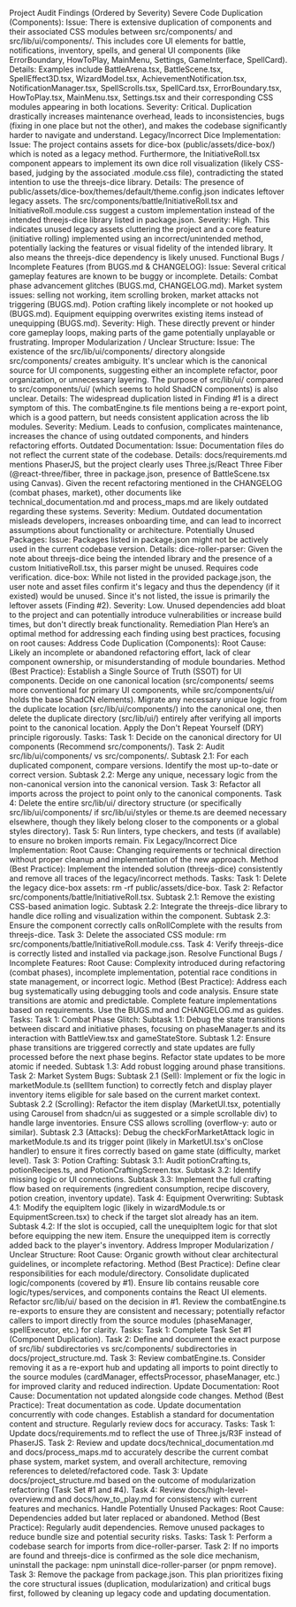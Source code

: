 Project Audit Findings (Ordered by Severity)
Severe Code Duplication (Components):
Issue: There is extensive duplication of components and their associated CSS modules between src/components/ and src/lib/ui/components/. This includes core UI elements for battle, notifications, inventory, spells, and general UI components (like ErrorBoundary, HowToPlay, MainMenu, Settings, GameInterface, SpellCard).
Details: Examples include BattleArena.tsx, BattleScene.tsx, SpellEffect3D.tsx, WizardModel.tsx, AchievementNotification.tsx, NotificationManager.tsx, SpellScrolls.tsx, SpellCard.tsx, ErrorBoundary.tsx, HowToPlay.tsx, MainMenu.tsx, Settings.tsx and their corresponding CSS modules appearing in both locations.
Severity: Critical. Duplication drastically increases maintenance overhead, leads to inconsistencies, bugs (fixing in one place but not the other), and makes the codebase significantly harder to navigate and understand.
Legacy/Incorrect Dice Implementation:
Issue: The project contains assets for dice-box (public/assets/dice-box/) which is noted as a legacy method. Furthermore, the InitiativeRoll.tsx component appears to implement its own dice roll visualization (likely CSS-based, judging by the associated .module.css file), contradicting the stated intention to use the threejs-dice library.
Details: The presence of public/assets/dice-box/themes/default/theme.config.json indicates leftover legacy assets. The src/components/battle/InitiativeRoll.tsx and InitiativeRoll.module.css suggest a custom implementation instead of the intended threejs-dice library listed in package.json.
Severity: High. This indicates unused legacy assets cluttering the project and a core feature (initiative rolling) implemented using an incorrect/unintended method, potentially lacking the features or visual fidelity of the intended library. It also means the threejs-dice dependency is likely unused.
Functional Bugs / Incomplete Features (from BUGS.md & CHANGELOG):
Issue: Several critical gameplay features are known to be buggy or incomplete.
Details:
Combat phase advancement glitches (BUGS.md, CHANGELOG.md).
Market system issues: selling not working, item scrolling broken, market attacks not triggering (BUGS.md).
Potion crafting likely incomplete or not hooked up (BUGS.md).
Equipment equipping overwrites existing items instead of unequipping (BUGS.md).
Severity: High. These directly prevent or hinder core gameplay loops, making parts of the game potentially unplayable or frustrating.
Improper Modularization / Unclear Structure:
Issue: The existence of the src/lib/ui/components/ directory alongside src/components/ creates ambiguity. It's unclear which is the canonical source for UI components, suggesting either an incomplete refactor, poor organization, or unnecessary layering. The purpose of src/lib/ui/ compared to src/components/ui/ (which seems to hold ShadCN components) is also unclear.
Details: The widespread duplication listed in Finding #1 is a direct symptom of this. The combatEngine.ts file mentions being a re-export point, which is a good pattern, but needs consistent application across the lib modules.
Severity: Medium. Leads to confusion, complicates maintenance, increases the chance of using outdated components, and hinders refactoring efforts.
Outdated Documentation:
Issue: Documentation files do not reflect the current state of the codebase.
Details: docs/requirements.md mentions PhaserJS, but the project clearly uses Three.js/React Three Fiber (@react-three/fiber, three in package.json, presence of BattleScene.tsx using Canvas). Given the recent refactoring mentioned in the CHANGELOG (combat phases, market), other documents like technical_documentation.md and process_maps.md are likely outdated regarding these systems.
Severity: Medium. Outdated documentation misleads developers, increases onboarding time, and can lead to incorrect assumptions about functionality or architecture.
Potentially Unused Packages:
Issue: Packages listed in package.json might not be actively used in the current codebase version.
Details:
dice-roller-parser: Given the note about threejs-dice being the intended library and the presence of a custom InitiativeRoll.tsx, this parser might be unused. Requires code verification.
dice-box: While not listed in the provided package.json, the user note and asset files confirm it's legacy and thus the dependency (if it existed) would be unused. Since it's not listed, the issue is primarily the leftover assets (Finding #2).
Severity: Low. Unused dependencies add bloat to the project and can potentially introduce vulnerabilities or increase build times, but don't directly break functionality.
Remediation Plan
Here’s an optimal method for addressing each finding using best practices, focusing on root causes:
Address Code Duplication (Components):
Root Cause: Likely an incomplete or abandoned refactoring effort, lack of clear component ownership, or misunderstanding of module boundaries.
Method (Best Practice): Establish a Single Source of Truth (SSOT) for UI components. Decide on one canonical location (src/components/ seems more conventional for primary UI components, while src/components/ui/ holds the base ShadCN elements). Migrate any necessary unique logic from the duplicate location (src/lib/ui/components/) into the canonical one, then delete the duplicate directory (src/lib/ui/) entirely after verifying all imports point to the canonical location. Apply the Don't Repeat Yourself (DRY) principle rigorously.
Tasks:
Task 1: Decide on the canonical directory for UI components (Recommend src/components/).
Task 2: Audit src/lib/ui/components/ vs src/components/.
Subtask 2.1: For each duplicated component, compare versions. Identify the most up-to-date or correct version.
Subtask 2.2: Merge any unique, necessary logic from the non-canonical version into the canonical version.
Task 3: Refactor all imports across the project to point only to the canonical components.
Task 4: Delete the entire src/lib/ui/ directory structure (or specifically src/lib/ui/components/ if src/lib/ui/styles or theme.ts are deemed necessary elsewhere, though they likely belong closer to the components or a global styles directory).
Task 5: Run linters, type checkers, and tests (if available) to ensure no broken imports remain.
Fix Legacy/Incorrect Dice Implementation:
Root Cause: Changing requirements or technical direction without proper cleanup and implementation of the new approach.
Method (Best Practice): Implement the intended solution (threejs-dice) consistently and remove all traces of the legacy/incorrect methods.
Tasks:
Task 1: Delete the legacy dice-box assets: rm -rf public/assets/dice-box.
Task 2: Refactor src/components/battle/InitiativeRoll.tsx.
Subtask 2.1: Remove the existing CSS-based animation logic.
Subtask 2.2: Integrate the threejs-dice library to handle dice rolling and visualization within the component.
Subtask 2.3: Ensure the component correctly calls onRollComplete with the results from threejs-dice.
Task 3: Delete the associated CSS module: rm src/components/battle/InitiativeRoll.module.css.
Task 4: Verify threejs-dice is correctly listed and installed via package.json.
Resolve Functional Bugs / Incomplete Features:
Root Cause: Complexity introduced during refactoring (combat phases), incomplete implementation, potential race conditions in state management, or incorrect logic.
Method (Best Practice): Address each bug systematically using debugging tools and code analysis. Ensure state transitions are atomic and predictable. Complete feature implementations based on requirements. Use the BUGS.md and CHANGELOG.md as guides.
Tasks:
Task 1: Combat Phase Glitch:
Subtask 1.1: Debug the state transitions between discard and initiative phases, focusing on phaseManager.ts and its interaction with BattleView.tsx and gameStateStore.
Subtask 1.2: Ensure phase transitions are triggered correctly and state updates are fully processed before the next phase begins. Refactor state updates to be more atomic if needed.
Subtask 1.3: Add robust logging around phase transitions.
Task 2: Market System Bugs:
Subtask 2.1 (Sell): Implement or fix the logic in marketModule.ts (sellItem function) to correctly fetch and display player inventory items eligible for sale based on the current market context.
Subtask 2.2 (Scrolling): Refactor the item display (MarketUI.tsx, potentially using Carousel from shadcn/ui as suggested or a simple scrollable div) to handle large inventories. Ensure CSS allows scrolling (overflow-y: auto or similar).
Subtask 2.3 (Attacks): Debug the checkForMarketAttack logic in marketModule.ts and its trigger point (likely in MarketUI.tsx's onClose handler) to ensure it fires correctly based on game state (difficulty, market level).
Task 3: Potion Crafting:
Subtask 3.1: Audit potionCrafting.ts, potionRecipes.ts, and PotionCraftingScreen.tsx.
Subtask 3.2: Identify missing logic or UI connections.
Subtask 3.3: Implement the full crafting flow based on requirements (ingredient consumption, recipe discovery, potion creation, inventory update).
Task 4: Equipment Overwriting:
Subtask 4.1: Modify the equipItem logic (likely in wizardModule.ts or EquipmentScreen.tsx) to check if the target slot already has an item.
Subtask 4.2: If the slot is occupied, call the unequipItem logic for that slot before equipping the new item. Ensure the unequipped item is correctly added back to the player's inventory.
Address Improper Modularization / Unclear Structure:
Root Cause: Organic growth without clear architectural guidelines, or incomplete refactoring.
Method (Best Practice): Define clear responsibilities for each module/directory. Consolidate duplicated logic/components (covered by #1). Ensure lib contains reusable core logic/types/services, and components contains the React UI elements. Refactor src/lib/ui/ based on the decision in #1. Review the combatEngine.ts re-exports to ensure they are consistent and necessary; potentially refactor callers to import directly from the source modules (phaseManager, spellExecutor, etc.) for clarity.
Tasks:
Task 1: Complete Task Set #1 (Component Duplication).
Task 2: Define and document the exact purpose of src/lib/ subdirectories vs src/components/ subdirectories in docs/project_structure.md.
Task 3: Review combatEngine.ts. Consider removing it as a re-export hub and updating all imports to point directly to the source modules (cardManager, effectsProcessor, phaseManager, etc.) for improved clarity and reduced indirection.
Update Documentation:
Root Cause: Documentation not updated alongside code changes.
Method (Best Practice): Treat documentation as code. Update documentation concurrently with code changes. Establish a standard for documentation content and structure. Regularly review docs for accuracy.
Tasks:
Task 1: Update docs/requirements.md to reflect the use of Three.js/R3F instead of PhaserJS.
Task 2: Review and update docs/technical_documentation.md and docs/process_maps.md to accurately describe the current combat phase system, market system, and overall architecture, removing references to deleted/refactored code.
Task 3: Update docs/project_structure.md based on the outcome of modularization refactoring (Task Set #1 and #4).
Task 4: Review docs/high-level-overview.md and docs/how_to_play.md for consistency with current features and mechanics.
Handle Potentially Unused Packages:
Root Cause: Dependencies added but later replaced or abandoned.
Method (Best Practice): Regularly audit dependencies. Remove unused packages to reduce bundle size and potential security risks.
Tasks:
Task 1: Perform a codebase search for imports from dice-roller-parser.
Task 2: If no imports are found and threejs-dice is confirmed as the sole dice mechanism, uninstall the package: npm uninstall dice-roller-parser (or pnpm remove).
Task 3: Remove the package from package.json.
This plan prioritizes fixing the core structural issues (duplication, modularization) and critical bugs first, followed by cleaning up legacy code and updating documentation.